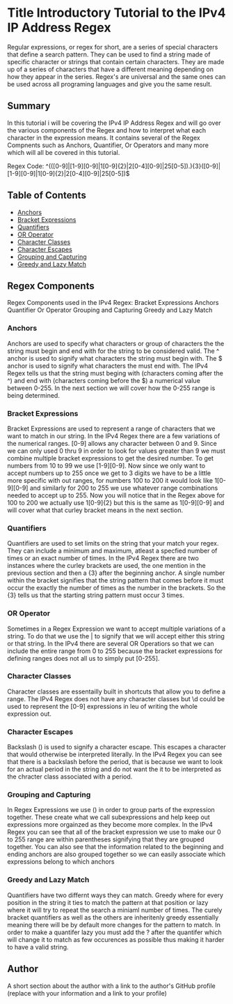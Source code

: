 # Title Introductory Tutorial to the IPv4 IP Address Regex

Regular expressions, or regex for short, are a series of special characters that define a search pattern.  They can be used to find a string made of specific character or strings that contain certain characters.  They are made up of a series of characters that have a different meaning depending on how they appear in the series.  Regex's are universal and the same ones can be used across all programing languages and give you the same result.

## Summary

In this tutorial i will be covering the IPv4 IP Address Regex and will go over the various components of the Regex and how to interpret what each character in the expression means.  It contains several of the Regex Compnents such as Anchors, Quantifier, Or Operators and many more which will all be covered in this tutorial. 

Regex Code: ^(([0-9]|[1-9][0-9]|1[0-9]{2}|2[0-4][0-9]|25[0-5])\.){3}([0-9]|[1-9][0-9]|1[0-9]{2}|2[0-4][0-9]|25[0-5])$

## Table of Contents

- [Anchors](#anchors)
- [Bracket Expressions](#bracket-expressions)
- [Quantifiers](#quantifiers)
- [OR Operator](#or-operator)
- [Character Classes](#character-classes)
- [Character Escapes](#character-escapes)
- [Grouping and Capturing](#grouping-and-capturing)
- [Greedy and Lazy Match](#greedy-and-lazy-match)

## Regex Components

Regex Components used in the IPv4 Regex:
Bracket Expressions
Anchors
Quantifier
Or Operator
Grouping and Capturing
Greedy and Lazy Match

### Anchors

Anchors are used to specify what characters or group of characters the the string must begin and end with for the string to be considered valid.  The ^ anchor is used to signify what characters the string must begin with.  The $ anchor is used to signify what characters the must end with.  The IPv4 Regex tells us that the string must beging with (characters coming after the ^) and end with (characters coming before the $) a numerical value between 0-255.  In the next section we will cover how the 0-255 range is being determined.

### Bracket Expressions

Bracket Expressions are used to represent a range of characters that we want to match in our string.  In the IPv4 Regex there are a few variations of the numerical ranges.  [0-9] allows any character between 0 and 9.  Since we can only used 0 thru 9 in order to look for values greater than 9 we must combine multiple bracket expressions to get the desired number.  To get numbers from 10 to 99 we use [1-9][0-9].  Now since we only want to accept numbers up to 255 once we get to 3 digits we have to be a little more specific with out ranges, for numbers 100 to 200 it would look like 1[0-9][0-9] and similarly for 200 to 255 we use whatever range combinations needed to accept up to 255.  Now you will notice that in the Regex above for 100 to 200 we actually use 1[0-9]{2} but this is the same as 1[0-9][0-9] and will cover what that  curley bracket means in the next section.

### Quantifiers

Quantifiers are used to set limits on the string that your match your regex.  They can include a minimum and maximum, atleast a specfied number of times or an exact number of times.  In the IPv4 Regex there are two instances where the curley brackets are used, the one mention in the previous section and then a {3} after the beginning anchor.  A single number within the bracket signifies that the string pattern that comes before it must occur the exactly the number of times as the number in the brackets.  So the {3} tells us that the starting string pattern must occur 3 times.

### OR Operator

Sometimes in a Regex Expression we want to accept multiple variations of a string.  To do that we use the | to signify that we will accept either this string or that string.  In the IPv4 there are several OR Operatiors so that we can include the entire range from 0 to 255 because the bracket expressions for defining ranges does not all us to simply put [0-255].  

### Character Classes

Character classes are essentailly built in shortcuts that allow you to define a range.  The IPv4 Regex does not have any character classes but \d could be used to represent the [0-9] expressions in leu of writing the whole expression out.

### Character Escapes

Backslash (\) is used to signify a character escape.  This escapes a character that would otherwise be interpreted literally.  In the IPv4 Regex you can see that there is a backslash before the period, that is because we want to look for an actual period in the string and do not want the it to be interpreted as the chracter class associated with a period.

### Grouping and Capturing

In Regex Expressions we use () in order to group parts of the expression together.  These create what we call subexpressions and help keep out expressions more orgainzed as they become more complex.  In the IPv4 Regex you can see that all of the bracket expression we use to make our 0 to 255 range are within parentheses signifying that they are grouped together.  You can also see that the information related to the beginning and ending anchors are also grouped together so we can easily associate which expressions belong to which anchors

### Greedy and Lazy Match

Quantifiers have two differnt ways they can match.  Greedy where for every position in the string it ties to match the pattern at that position or lazy where it will try to repeat the search a miniaml number of times.  The curely bracket quantifiers as well as the others are inheritenly greedy essentially meaning there will be by default more changes for the pattern to match.  In order to make a quantifer lazy you must add the ? after the quantifer which will change it to match as few occurences as possible thus making it harder to have a valid string. 

## Author

A short section about the author with a link to the author's GitHub profile (replace with your information and a link to your profile)
